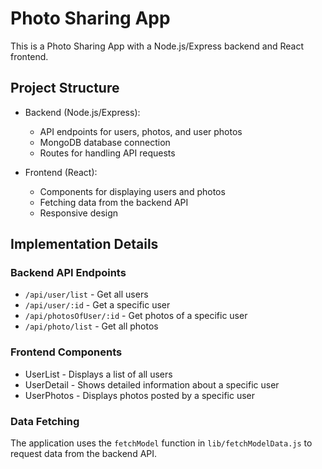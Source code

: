 # Photo Sharing App

This is a Photo Sharing App with a Node.js/Express backend and React frontend.

## Project Structure

- Backend (Node.js/Express):
  - API endpoints for users, photos, and user photos
  - MongoDB database connection
  - Routes for handling API requests

- Frontend (React):
  - Components for displaying users and photos
  - Fetching data from the backend API
  - Responsive design

## Implementation Details

### Backend API Endpoints

- `/api/user/list` - Get all users
- `/api/user/:id` - Get a specific user
- `/api/photosOfUser/:id` - Get photos of a specific user
- `/api/photo/list` - Get all photos

### Frontend Components

- UserList - Displays a list of all users
- UserDetail - Shows detailed information about a specific user
- UserPhotos - Displays photos posted by a specific user

### Data Fetching

The application uses the `fetchModel` function in `lib/fetchModelData.js` to request data from the backend API.
